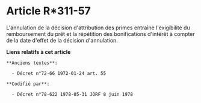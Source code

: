 # Article R*311-57

L'annulation de la décision d'attribution des primes entraîne l'exigibilité du remboursement du prêt et la répétition des
bonifications d'intérêt à compter de la date d'effet de la décision d'annulation.

**Liens relatifs à cet article**

	**Anciens textes**:

	  - Décret n°72-66 1972-01-24 art. 55

	**Codifié par**:

	  - Décret n°78-622 1978-05-31 JORF 8 juin 1978
